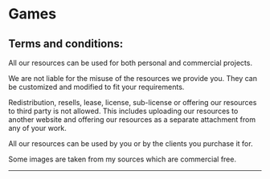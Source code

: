 # Games

Terms and conditions:
--------------------------------------------------------------------------------------------------
 
All our resources can be used for both personal and commercial projects.
 
We are not liable for the misuse of the resources we provide you. They can be customized and modified to fit your requirements.
     
Redistribution, resells, lease, license, sub-license or offering our resources to third party is not allowed. This includes uploading our resources to another website and offering our resources as a separate attachment from any of your work.
 
All our resources can be used by you or by the clients you purchase it for.
 
Some images are taken from my sources which are commercial free. 


--------------------------------------------------------------------------------------------------

